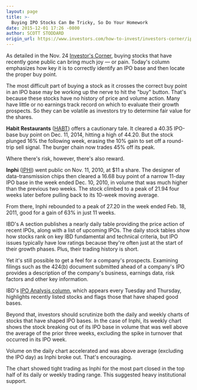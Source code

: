 ```yaml
---
layout: page
title: >-
  Buying IPO Stocks Can Be Tricky, So Do Your Homework
date: 2015-12-01 17:26 -0800
author: SCOTT STODDARD
origin_url: https://www.investors.com/how-to-invest/investors-corner/ipo-bases-can-produce-big-winners
---
```





As detailed in the Nov. 24 [Investor's Corner](http://education.investors.com/investors-corner/782127-ipos-can-be-risky-but-profitable.htm), buying stocks that have recently gone public can bring much joy — or pain. Today's column emphasizes how key it is to correctly identify an IPO base and then locate the proper buy point.


The most difficult part of buying a stock as it crosses the correct buy point in an IPO base may be working up the nerve to hit the "buy" button. That's because these stocks have no history of price and volume action. Many have little or no earnings track record on which to evaluate their growth prospects. So they can be volatile as investors try to determine fair value for the shares.


**Habit Restaurants** ([HABT](https://research.investors.com/quote.aspx?symbol=HABT)) offers a cautionary tale. It cleared a 40.35 IPO-base buy point on Dec. 11, 2014, hitting a high of 44.20. But the stock plunged 16% the following week, erasing the 10% gain to set off a round-trip sell signal. The burger chain now trades 45% off its peak.


Where there's risk, however, there's also reward.


**Inphi** ([IPHI](https://research.investors.com/quote.aspx?symbol=IPHI)) went public on Nov. 11, 2010, at \$11 a share. The designer of data-transmission chips then cleared a 16.68 buy point of a narrow 11-day IPO base in the week ended Dec. 10, 2010, in volume that was much higher than the previous two weeks. The stock climbed to a peak of 21.94 four weeks later before pulling back to its 10-week moving average.


From there, Inphi rebounded to a peak of 27.20 in the week ended Feb. 18, 2011, good for a gain of 63% in just 11 weeks.


IBD's A section publishes a nearly daily table providing the price action of recent IPOs, along with a list of upcoming IPOs. The daily stock tables show how stocks rank on key IBD fundamental and technical criteria, but IPO issues typically have low ratings because they're often just at the start of their growth phases. Plus, their trading history is short.


Yet it's still possible to get a feel for a company's prospects. Examining filings such as the 424(b) document submitted ahead of a company's IPO provides a description of the company's business, earnings data, risk factors and other key information.


IBD's [IPO Analysis column](http://news.investors.com/investing/ipo-analysis.htm), which appears every Tuesday and Thursday, highlights recently listed stocks and flags those that have shaped good bases.


Beyond that, investors should scrutinize both the daily and weekly charts of stocks that have shaped IPO bases. In the case of Inphi, its weekly chart shows the stock breaking out of its IPO base in volume that was well above the average of the prior three weeks, excluding the spike in turnover that occurred in its IPO week.


Volume on the daily chart accelerated and was above average (excluding the IPO day) as Inphi broke out. That's encouraging.


The chart showed tight trading as Inphi for the most part closed in the top half of its daily or weekly trading range. This suggested heavy institutional support.




